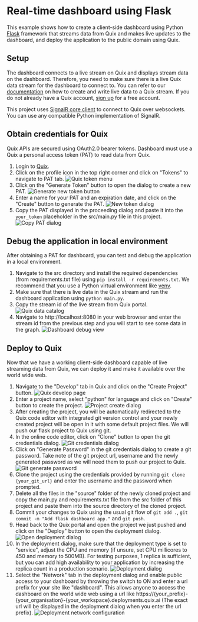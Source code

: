 # Real-time dashboard using Flask

This example shows how to create a client-side dashboard using Python [Flask](https://flask.palletsprojects.com/en/1.1.x/) framework that streams data from Quix and makes live updates to the dashboard, and deploy the application to the public domain using Quix.

## Setup

The dashboard connects to a live stream on Quix and displays stream data on the dashboard. Therefore, you need to make sure there is a live Quix data stream for the dashboard to connect to. You can refer to our [documentation](https://documentation.platform.quix.ai/sdk/python-how-to/#connecting-to-quix) on how to create and write live data to a Quix stream. If you do not already have a Quix account, [sign up](https://portal.platform.quix.ai/self-sign-up) for a free account.

This project uses [SignalR core client](https://github.com/mandrewcito/signalrcore) to connect to Quix over websockets. You can use any compatible Python implementation of SignalR.

## Obtain credentials for Quix

Quix APIs are secured using OAuth2.0 bearer tokens. Dashboard must use a Quix a personal access token (PAT) to read data from Quix.

 1. Login to [Quix](https://portal.platform.quix.ai/workspaces).
 2. Click on the profile icon in the top right corner and click on "Tokens" to navigate to PAT tab.
    ![Quix token menu](images/quix_token_menu.png)
 3. Click on the "Generate Token" button to open the dialog to create a new PAT.
    ![Generate new token button](images/quix_generate_token_btn.png)
 4. Enter a name for your PAT and an expiration date, and click on the "Create" button to generate the PAT.
    ![New token dialog](images/quix_new_pat_dialog.png)
 5. Copy the PAT displayed in the proceeding dialog and paste it into the `your_token` placeholder in the src/main.py file in this project.
    ![Copy PAT dialog](images/quix_copy_token_dialog.png)
    
## Debug the application in local environment

After obtaining a PAT for dashboard, you can test and debug the application in a local environment.

 1. Navigate to the src directory and install the required dependencies (from requirements.txt file) using `pip install -r requirements.txt`. We recommend that you use a Python virtual environment like [venv](https://docs.python.org/3/tutorial/venv.html).
 2. Make sure that there is live data in the Quix stream and run the dashboard application using `python main.py`.
 3. Copy the stream id of the live stream from Quix portal.
    ![Quix data catalog](images/quix_live_stream.png)
 4. Navigate to http://localhost:8080 in your web browser and enter the stream id from the previous step and you will start to see some data in the graph.
    ![Dashboard debug view](images/flask_dashboard_debug.png)
    
## Deploy to Quix

Now that we have a working client-side dashboard capable of live streaming data from Quix, we can deploy it and make it available over the world wide web.

 1. Navigate to the "Develop" tab in Quix and click on the "Create Project" button.
    ![Quix develop page](images/quix_develop.png) 
 2. Enter a project name, select "python" for language and click on "Create" button to create the project.
    ![Project create dialog](images/quix_project_dialog.png) 
 3. After creating the project, you will be automatically redirected to the Quix code editor with integrated git version control and your newly created project will be open in it with some default project files. We will push our flask project to Quix using git.
 4. In the online code editor, click on "Clone" button to open the git credentials dialog.
    ![Git credentials dialog](images/quix_clone.png)
 5. Click on "Generate Password" in the git credentials dialog to create a git password. Take note of the git project url, username and the newly generated password as we will need them to push our project to Quix.
    ![Git generate password](images/quix_git_pwd_dialog.png)
 6. Clone the project using the credentials provided by running `git clone {your_git_url}` and enter the username and the password when prompted.
 7. Delete all the files in the "source" folder of the newly cloned project and copy the main.py and requirements.txt file from the src folder of this project and paste them into the source directory of the cloned project.
 8. Commit your changes to Quix using the usual git flow of `git add .`, `git commit -m "Add flask dashboard app."` and `git push`.
 9. Head back to the Quix portal and open the project we just pushed and click on the "Deploy" button to open the deployment dialog.
    ![Open deployment dialog](images/quix_open_deploy_dialog.png)
 10. In the deployment dialog, make sure that the deployment type is set to "service", adjust the CPU and memory (if unsure, set CPU millicores to 450 and memory to 500MB). For testing purposes, 1 replica is sufficient, but you can add high availability to your application by increasing the replica count in a production scenario.
    ![Deployment dialog](images/quix_deployment_dialog.png)
 11. Select the "Network" tab in the deployment dialog and enable public access to your dashboard by throwing the switch to ON and enter a url prefix for your site like "dashboard". This allows anyone to access the dashboard on the world wide web using a url like https://{your_prefix}-{your_organisation}-{your_workspace}.deployments.quix.ai (The exact url will be displayed in the deployment dialog when you enter the url prefix).
    ![Deployment network configuration](images/quix_deployment_network.png)
